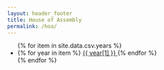 ```yaml
---
layout: header_footer
title: House of Assembly
permalink: /hoa/
---
```


<ul>
{% for item in site.data.csv.years %}
  <li>
    {% for year in item %}
    <a href="{{ year[1] }}">
      {{ year[1] }}
    </a>
    {% endfor %}
  </li>
{% endfor %}
</ul>

